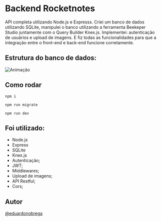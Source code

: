 # Backend Rocketnotes
API completa utilizando Node.js e Expresss. Criei um banco de dados utilizando SQLite, manipulei o banco utilizando a ferramenta Beekeper Studio juntamente com o Query Builder Knex.js. Implementei: autenticação de usuários e upload de imagens. E fiz todas as funcionalidades para que a integração entre o front-end e back-end funcione corretamente.

## Estrutura do banco de dados:

![Animação](https://user-images.githubusercontent.com/87456011/219523712-d1f076b3-da4c-4877-a99e-302e0d28c4df.png)

## Como rodar

```
npm i
```

```
npm run migrate
```

```
npm run dev
```

## Foi utilizado:
- Node.js
- Express
- SQLite
- Knex.js
- Autenticação;
- JWT;
- Middlewares;
- Upload de imagens;
- API Restful;
- Cors;


## Autor

[@eduardonobrega](https://www.linkedin.com/in/eduardo-nunes-nobrega/)
